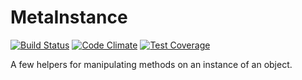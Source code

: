 MetaInstance
============

[![Build Status](https://travis-ci.org/NullVoxPopuli/MetaInstance.svg)](https://travis-ci.org/NullVoxPopuli/MetaInstance)
[![Code Climate](https://codeclimate.com/github/NullVoxPopuli/MetaInstance/badges/gpa.svg)](https://codeclimate.com/github/NullVoxPopuli/MetaInstance)
[![Test Coverage](https://codeclimate.com/github/NullVoxPopuli/MetaInstance/badges/coverage.svg)](https://codeclimate.com/github/NullVoxPopuli/MetaInstance)

A few helpers for manipulating methods on an instance of an object.
